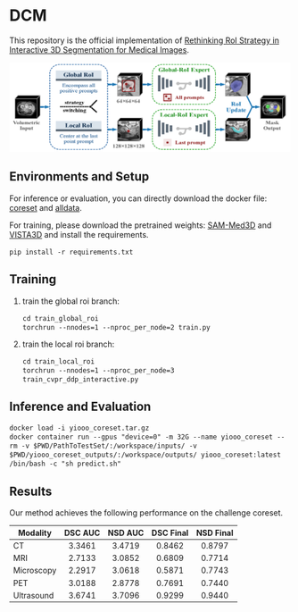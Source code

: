 # DCM
This repository is the official implementation of [Rethinking RoI Strategy in Interactive 3D Segmentation for Medical Images](https://openreview.net/forum?id=jospESnUL9).

![model](.\figs\model.png)

## Environments and Setup

For inference or evaluation, you can directly download the docker file: [coreset](https://huggingface.co/yuyi1005/yiooo/blob/main/yiooo_coreset.tar.gz) and [alldata](https://huggingface.co/yuyi1005/yiooo/blob/main/yiooo_alldata.tar.gz).

For training, please download the pretrained weights: [SAM-Med3D](https://huggingface.co/blueyo0/SAM-Med3D/blob/main/sam_med3d_turbo_cvpr_coreset.pth) and [VISTA3D](https://drive.google.com/file/d/1hQ8imaf4nNSg_43dYbPSJT0dr7JgAKWX/view?usp=sharing) and install the requirements.

```
pip install -r requirements.txt
```

## Training

1. train the global roi branch:

   ```
   cd train_global_roi
   torchrun --nnodes=1 --nproc_per_node=2 train.py
   ```

2. train the local roi branch:

   ```
   cd train_local_roi
   torchrun --nnodes=1 --nproc_per_node=3 train_cvpr_ddp_interactive.py
   ```

## Inference and Evaluation

```
docker load -i yiooo_coreset.tar.gz
docker container run --gpus "device=0" -m 32G --name yiooo_coreset --rm -v $PWD/PathToTestSet/:/workspace/inputs/ -v $PWD/yiooo_coreset_outputs/:/workspace/outputs/ yiooo_coreset:latest /bin/bash -c "sh predict.sh"
```

## Results

Our method achieves the following performance on the challenge coreset.

| Modality   | DSC AUC | NSD AUC | DSC Final | NSD Final |
| ---------- | :-----: | :-----: | :-------: | :-------: |
| CT         | 3.3461  | 3.4719  |  0.8462   |  0.8797   |
| MRI        | 2.7133  | 3.0852  |  0.6809   |  0.7714   |
| Microscopy | 2.2917  | 3.0618  |  0.5871   |  0.7743   |
| PET        | 3.0188  | 2.8778  |  0.7691   |  0.7440   |
| Ultrasound | 3.6741  | 3.7096  |  0.9299   |  0.9440   |


